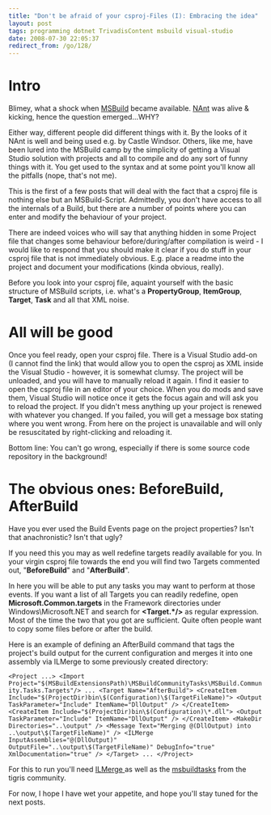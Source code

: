 ```yaml
---
title: "Don't be afraid of your csproj-Files (I): Embracing the idea"
layout: post
tags: programming dotnet TrivadisContent msbuild visual-studio
date: 2008-07-30 22:05:37
redirect_from: /go/128/
---
```


# Intro

Blimey, what a shock when [MSBuild](http://msdn.microsoft.com/en-us/library/0k6kkbsd.aspx) became available. [NAnt](http://nant.sourceforge.net/) was alive & kicking, hence the question emerged...WHY?

Either way, different people did different things with it. By the looks of it NAnt is well and being used e.g. by Castle Windsor. Others, like me, have been lured into the MSBuild camp by the simplicity of getting a Visual Studio solution with projects and all to compile and do any sort of funny things with it. You get used to the syntax and at some point you'll know all the pitfalls (nope, that's not me).

This is the first of a few posts that will deal with the fact that a csproj file is nothing else but an MSBuild-Script. Admittedly, you don't have access to all the internals of a Build, but there are a number of points where you can enter and modify the behaviour of your project.

There are indeed voices who will say that anything hidden in some Project file that changes some behaviour before/during/after compilation is weird - I would like to respond that you should make it clear if you do stuff in your csproj file that is not immediately obvious. E.g. place a readme into the project and document your modifications (kinda obvious, really).

Before you look into your csproj file, aquaint yourself with the basic structure of MSBuild scripts, i.e. what's a **PropertyGroup**, **ItemGroup**, **Target**, **Task** and all that XML noise.

# All will be good

Once you feel ready, open your csproj file. There is a Visual Studio add-on (I cannot find the link) that would allow you to open the csproj as XML inside the Visual Studio - however, it is somewhat clumsy. The project will be unloaded, and you will have to manually reload it again. I find it easier to open the csproj file in an editor of your choice. When you do mods and save them, Visual Studio will notice once it gets the focus again and will ask you to reload the project. If you didn't mess anything up your project is renewed with whatever you changed. If you failed, you will get a message box stating where you went wrong. From here on the project is unavailable and will only be resuscitated by right-clicking and reloading it. 

Bottom line: You can't go wrong, especially if there is some source code repository in the background!

# The obvious ones: BeforeBuild, AfterBuild

Have you ever used the Build Events page on the project properties? Isn't that anachronistic? Isn't that ugly?

If you need this you may as well redefine targets readily available for you. In your virgin csproj file towards the end you will find two Targets commented out, "**BeforeBuild**" and "**AfterBuild**".

In here you will be able to put any tasks you may want to perform at those events. If you want a list of all Targets you can readily redefine, open **Microsoft.Common.targets** in the Framework directories under Windows\Microsoft.NET and search for **&lt;Target.*/&gt;** as regular expression. Most of the time the two that you got are sufficient. Quite often people want to copy some files before or after the build. 

Here is an example of defining an AfterBuild command that tags the project's build output for the current configuration and merges it into one assembly via ILMerge to some previously created directory:

`
<Project ...>
  <Import Project="$(MSBuildExtensionsPath)\MSBuildCommunityTasks\MSBuild.Community.Tasks.Targets"/>
  ...
  <Target Name="AfterBuild">
    <CreateItem Include="$(ProjectDir)bin\$(Configuration)\$(TargetFileName)">
      <Output TaskParameter="Include" ItemName="DllOutput" />
    </CreateItem>
    <CreateItem Include="$(ProjectDir)bin\$(Configuration)\*.dll">
      <Output TaskParameter="Include" ItemName="DllOutput" />
    </CreateItem>
    <MakeDir Directories="..\output" />
    <Message Text="Merging @(DllOutput) into ..\output\$(TargetFileName)" />
    <ILMerge InputAssemblies="@(DllOutput)" 
      OutputFile="..\output\$(TargetFileName)"
      DebugInfo="true"
      XmlDocumentation="true" />
  </Target>
  ...
</Project>
`

For this to run you'll need [ILMerge ](http://research.microsoft.com/~mbarnett/ILMerge.aspx)as well as the 
[msbuildtasks](http://msbuildtasks.tigris.org/) from the tigris community.

For now, I hope I have wet your appetite, and hope you'll stay tuned for the next posts.
